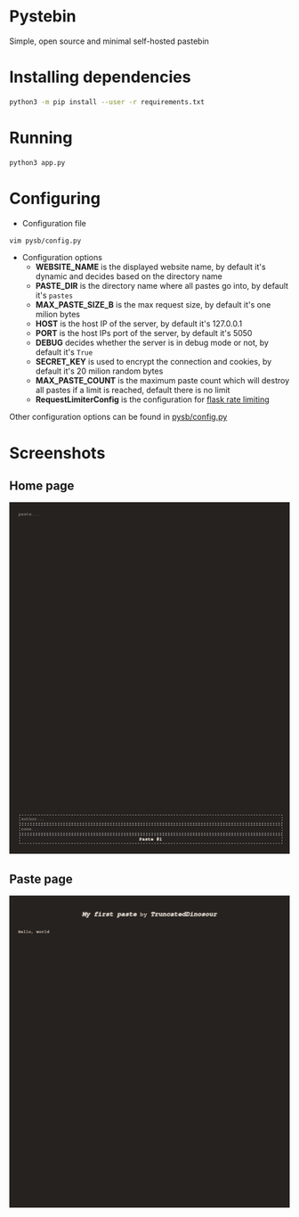 # Pystebin

Simple, open source and minimal self-hosted pastebin

# Installing dependencies
```bash
python3 -m pip install --user -r requirements.txt
```

# Running
```bash
python3 app.py
```

# Configuring
- Configuration file
```bash
vim pysb/config.py
```

- Configuration options
    - **WEBSITE_NAME** is the displayed website name, by default it's dynamic and decides based on the directory name
    - **PASTE_DIR** is the directory name where all pastes go into, by default it's `pastes`
    - **MAX_PASTE_SIZE_B** is the max request size, by default it's one milion bytes
    - **HOST** is the host IP of the server, by default it's 127.0.0.1
    - **PORT** is the host IPs port of the server, by default it's 5050
    - **DEBUG** decides whether the server is in debug mode or not, by default it's `True`
    - **SECRET_KEY** is used to encrypt the connection and cookies, by default it's 20 milion random bytes
    - **MAX_PASTE_COUNT** is the maximum paste count which will destroy all pastes if a limit is reached, default there is no limit
    - **RequestLimiterConfig** is the configuration for [flask rate limiting](https://github.com/tabotkevin/flask_limit)

Other configuration options can be found in [pysb/config.py](/pysb/config.py)

# Screenshots
## Home page
![Home page](/screenshots/home.png)

## Paste page
![Paste](/screenshots/paste.png)


